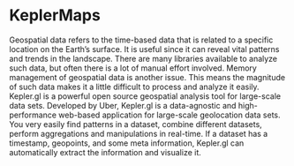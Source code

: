 # KeplerMaps
Geospatial data refers to the time-based data that is related to a specific location on the Earth’s surface. It is useful since it can reveal vital patterns and trends in the landscape. There are many libraries available to analyze such data, but often there is a lot of manual effort involved. Memory management of geospatial data is another issue. This means the magnitude of such data makes it a little difficult to process and analyze it easily.
Kepler.gl is a powerful open source geospatial analysis tool for large-scale data sets. Developed by Uber, Kepler.gl is a data-agnostic and high-performance web-based application for large-scale geolocation data sets. You very easily find patterns in a dataset, combine different datasets, perform aggregations and manipulations in real-time. If a dataset has a timestamp, geopoints, and some meta information, Kepler.gl can automatically extract the information and visualize it.
